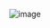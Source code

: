 ![image](https://user-images.githubusercontent.com/36649115/42130898-f09c195a-7ca7-11e8-8494-660396a28812.png)
